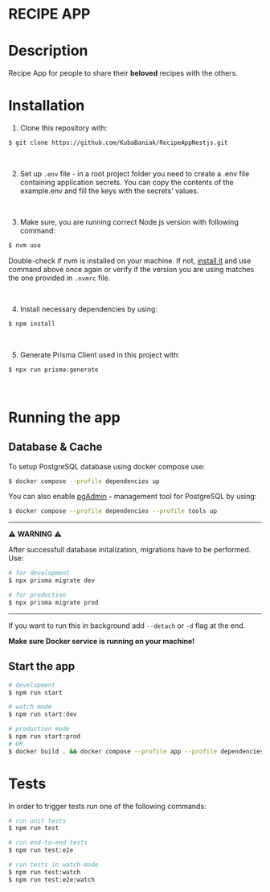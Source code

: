 # RECIPE APP

# Description

Recipe App for people to share their **beloved** recipes with the others.

# Installation

1. Clone this repository with:

```bash
$ git clone https://github.com/KubaBaniak/RecipeAppNestjs.git
```

<br>

2. Set up `.env` file - in a root project folder you need to create a .env file containing application secrets. You can copy the contents of the example.env and fill the keys with the secrets' values.

<br>

3. Make sure, you are running correct Node.js version with following command:

```bash
$ nvm use
```

Double-check if nvm is installed on your machine. If not, [install it](https://github.com/nvm-sh/nvm) and use command above once again or verify if the version you are using matches the one provided in `.nvmrc` file.

<br>

4. Install necessary dependencies by using:

```bash
$ npm install
```

<br>

5. Generate Prisma Client used in this project with:

```bash
$ npx run prisma:generate
```

<br>

# Running the app

## Database & Cache

To setup PostgreSQL database using docker compose use:

```bash
$ docker compose --profile dependencies up
```

You can also enable [pgAdmin](https://www.pgadmin.org) - management tool for PostgreSQL by using:

```bash
$ docker compose --profile dependencies --profile tools up
```

---

⚠️ **WARNING** ⚠️

After successfull database initalization, migrations have to be performed. Use:

```bash
# for development
$ npx prisma migrate dev

# for production
$ npx prisma migrate prod
```

---

If you want to run this in background add `--detach` or `-d` flag at the end.

**Make sure Docker service is running on your machine!**
<br>

## Start the app

```bash
# development
$ npm run start

# watch mode
$ npm run start:dev

# production mode
$ npm run start:prod
# OR
$ docker build . && docker compose --profile app --profile dependencies up -d
```

# Tests

In order to trigger tests run one of the following commands:

```bash
# run unit tests
$ npm run test

# run end-to-end tests
$ npm run test:e2e

# run tests in watch-mode
$ npm run test:watch
$ npm run test:e2e:watch
```
